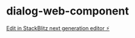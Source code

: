 # dialog-web-component

[Edit in StackBlitz next generation editor ⚡️](https://stackblitz.com/~/github.com/mcgrealife/dialog-web-component)